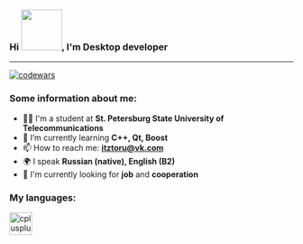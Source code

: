 ### Hi <img src="https://github.com/blackcater/blackcater/raw/main/images/Hi.gif" width="72">, I'm Desktop developer 

---

[![codewars](https://www.codewars.com/users/pavel-cpp/badges/small)](https://www.codewars.com/users/pavel-cpp)

### Some information about me:

- 🧑‍💻 I'm a student at **St. Petersburg State University of Telecommunications**
- 🌱 I’m currently learning **C++, Qt, Boost**
- 📫 How to reach me: **itztoru@vk.com**
- 🌍 I speak **Russian (native), English (B2)**
- 💼 I'm currently looking for **job** and **cooperation**

### My languages:
<a href="https://www.w3schools.com/cpp/" target="_blank" rel="noreferrer"> <img src="https://raw.githubusercontent.com/daniilshat/daniilshat/2d7eafe5250314b3d422c86b35de062e0f1f5178/icons/C%2B%2B.svg" alt="cplusplus" width="40" height="40"/> </a>
